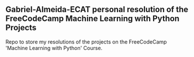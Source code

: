 ## Gabriel-Almeida-ECAT personal resolution of the FreeCodeCamp Machine Learning with Python Projects

Repo to store my resolutions of the projects on the FreeCodeCamp 'Machine Learning with Python' Course.